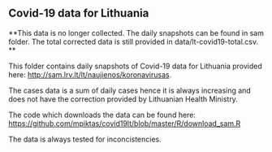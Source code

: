 Covid-19 data for Lithuania
-------

**This data is no longer collected. The daily snapshots can be found in sam folder. The total corrected data is still provided in data/lt-covid19-total.csv. **


This folder contains daily snapshots of Covid-19 data for Lithuania provided here: http://sam.lrv.lt/lt/naujienos/koronavirusas. 

The cases data is a sum of daily cases hence it is always increasing and does not have the correction provided by Lithuanian Health Ministry. 

The code which downloads the data can be found here: 
https://github.com/mpiktas/covid19lt/blob/master/R/download_sam.R

The data is always tested for inconcistencies. 
